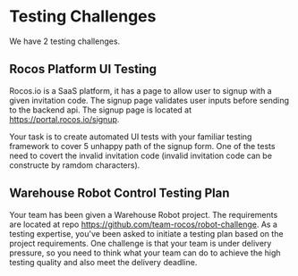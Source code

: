 # Testing Challenges
We have 2 testing challenges.

## Rocos Platform UI Testing
Rocos.io is a SaaS platform, it has a page to allow user to signup with a given invitation code. The signup page validates user inputs before sending to the backend api. The signup page is located at https://portal.rocos.io/signup. 


Your task is to create automated UI tests with your familiar testing framework to cover 5 unhappy path of the signup form. One of the tests need to covert the invalid invitation code (invalid invitation code can be constructe by ramdom characters).

## Warehouse Robot Control Testing Plan
Your team has been given a Warehouse Robot project. The requirements are located at repo https://github.com/team-rocos/robot-challenge. As a testing expertise, you've been asked to initiate a testing plan based on the project requirements. One challenge is that your team is under delivery pressure, so you need to think what your team can do to achieve the high testing quality and also meet the delivery deadline.
